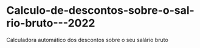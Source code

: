 # Calculo-de-descontos-sobre-o-sal-rio-bruto---2022
Calculadora automático dos descontos sobre o seu salário bruto
